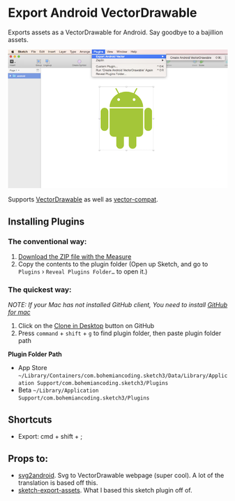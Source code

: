 # Export Android VectorDrawable

Exports assets as a VectorDrawable for Android. Say goodbye to a bajillion assets.

![screenshot](img/screenshot1.png)

Supports [VectorDrawable] as well as [vector-compat].

## Installing Plugins
### The conventional way:
1. [Download the ZIP file with the Measure](https://github.com/jacobmoncur/SketchVectorDrawable/archive/master.zip)
2. Copy the contents to the plugin folder (Open up Sketch, and go to `Plugins` › `Reveal Plugins Folder…` to open it.)

### The quickest way:

_NOTE: If your Mac has not installed GitHub client, You need to install [GitHub for mac](https://mac.github.com)_

1. Click on the [Clone in Desktop](github-mac://openRepo/https://github.com/jacobmoncur/SketchVectorDrawable) button on GitHub
2. Press `command` + `shift` + `g` to find plugin folder, then paste plugin folder path

**Plugin Folder Path**

* App Store `~/Library/Containers/com.bohemiancoding.sketch3/Data/Library/Application Support/com.bohemiancoding.sketch3/Plugins`
* Beta `~/Library/Application Support/com.bohemiancoding.sketch3/Plugins`

## Shortcuts

* Export: cmd + shift + ;

## Props to:

* [svg2android]. Svg to VectorDrawable webpage (super cool). A lot of the translation is based off this.
* [sketch-export-assets]. What I based this sketch plugin off of.

[svg2android]:https://github.com/inloop/svg2android
[sketch-export-assets]:https://github.com/geertwille/sketch-export-assets
[VectorDrawable]:https://developer.android.com/reference/android/graphics/drawable/VectorDrawable.html
[vector-compat]:https://github.com/wnafee/vector-compat
